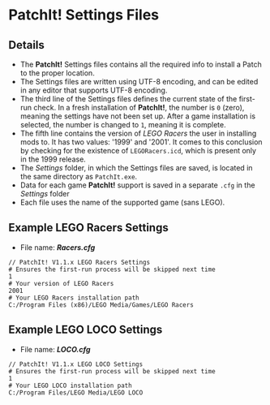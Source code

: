 PatchIt! Settings Files
=======================

Details
-------

* The **PatchIt!** Settings files contains all the required info to install a Patch to the proper location.
* The Settings files are written using UTF-8 encoding, and can be edited in any editor that supports UTF-8 encoding.
* The third line of the Settings files defines the current state of the first-run check. In a fresh installation of **PatchIt!**,
  the number is `0` (zero), meaning the settings have not been set up. After a game installation is selected, the number is changed to `1`, 
  meaning it is complete.
* The fifth line contains the version of *LEGO Racers* the user in installing mods to. It has two values: '1999' and '2001'. 
  It comes to this conclusion by checking for the existence of `LEGORacers.icd`, which is present only in the 1999 release.
* The *Settings* folder, in which the Settings files are saved, is located in the same directory as `PatchIt.exe`.
* Data for each game **PatchIt!** support is saved in a separate `.cfg` in the *Settings* folder
* Each file uses the name of the supported game (sans LEGO). 

Example LEGO Racers Settings
----------------------------

* File name: ***Racers.cfg***

```
// PatchIt! V1.1.x LEGO Racers Settings
# Ensures the first-run process will be skipped next time
1
# Your version of LEGO Racers
2001
# Your LEGO Racers installation path
C:/Program Files (x86)/LEGO Media/Games/LEGO Racers
```

Example LEGO LOCO Settings
--------------------------

* File name: ***LOCO.cfg***

```
// PatchIt! V1.1.x LEGO LOCO Settings
# Ensures the first-run process will be skipped next time
1
# Your LEGO LOCO installation path
C:/Program Files/LEGO Media/LEGO LOCO
```
